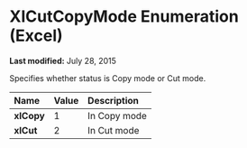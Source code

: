 
# XlCutCopyMode Enumeration (Excel)

 **Last modified:** July 28, 2015

Specifies whether status is Copy mode or Cut mode.


|**Name**|**Value**|**Description**|
|:-----|:-----|:-----|
| **xlCopy**|1|In Copy mode|
| **xlCut**|2|In Cut mode|
